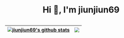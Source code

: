 <!-- ### Hi there 👋 -->
<!-- ![](https://i.imgur.com/zpxVqxS.gif)![](https://i.imgur.com/O3neWIB.gif) -->
<h1 align="center">Hi 👋, I'm jiunjiun69</h1>

<!-- ![RainbowFrog](https://static.wikia.nocookie.net/mlg-parody/images/c/c1/Fb3411f6266e65f976d807cbc2e5e415667a95e9_00.gif) -->
<p align="center"><img align="center" src="https://i.imgur.com/zpxVqxS.gif" alt="" /><img align="center" src="https://i.imgur.com/O3neWIB.gif" alt="" /></p>
<!-- <p align="center"><img align="center" src="https://static.wikia.nocookie.net/mlg-parody/images/b/be/HT7rOBu.gif/revision/latest/scale-to-width-down/300?cb=20190908034936" alt="jiunjiun69's github stats" /></p> -->

| <a href="https://github.com/anuraghazra/github-readme-stats"><img align="center" src="https://github-readme-stats.vercel.app/api?username=jiunjiun69&show_icons=true&include_all_commits=true&theme=radical&hide_border=true" alt="jiunjiun69's github stats" /></a> | <a href="https://github.com/anuraghazra/github-readme-stats"><img align="center" src="https://github-readme-stats.vercel.app/api/top-langs/?username=jiunjiun69&layout=compact&theme=gruvbox&hide_border=true&langs_count=8" /></a> |
| ------------- | ------------- |

<!-- ![](https://i.imgur.com/F5U9y8v.gif)![](https://i.imgur.com/ti9lOcK.gif) -->

<p align="center"><img align="center" src="https://i.imgur.com/F5U9y8v.gif" alt="" /><img align="center" src="https://i.imgur.com/ti9lOcK.gif" alt="" /></p>
<!-- <p align="center"><img align="center" src="https://i.pinimg.com/originals/98/21/29/9821299277fe53530b612e4c72f43285.gif" alt="" /></p> -->
<!-- <p align="center"><img src="https://github-readme-stats.vercel.app/api?username=jiunjiun69&show_icons=true&locale=en" alt="jiunjiun69" /></p> -->

<!-- [![Anurag's GitHub stats](https://github-readme-stats.vercel.app/api?username=jiunjiun69)](https://github.com/anuraghazra/github-readme-stats) -->
<!-- <p align="center"><img src="https://github-readme-stats.vercel.app/api?username=jiunjiun69&show_icons=true&locale=en&theme=radical" alt="jiunjiun69" /></p> -->

<!-- [![Top Langs](https://github-readme-stats.vercel.app/api/top-langs/?username=jiunjiun69&layout=compact)](https://github.com/anuraghazra/github-readme-stats) -->
<!-- <p align="center"><img src="https://github-readme-stats.vercel.app/api/top-langs/?username=jiunjiun69&layout=compact&show_icons=true&locale=en&theme=gruvbox" alt="jiunjiun69" /></p> -->


<!--
**jiunjiun69/jiunjiun69** is a ✨ _special_ ✨ repository because its `README.md` (this file) appears on your GitHub profile.

Here are some ideas to get you started:

- 🔭 I’m currently working on ...
- 🌱 I’m currently learning ...
- 👯 I’m looking to collaborate on ...
- 🤔 I’m looking for help with ...
- 💬 Ask me about ...
- 📫 How to reach me: ...
- 😄 Pronouns: ...
- ⚡ Fun fact: ...
-->

